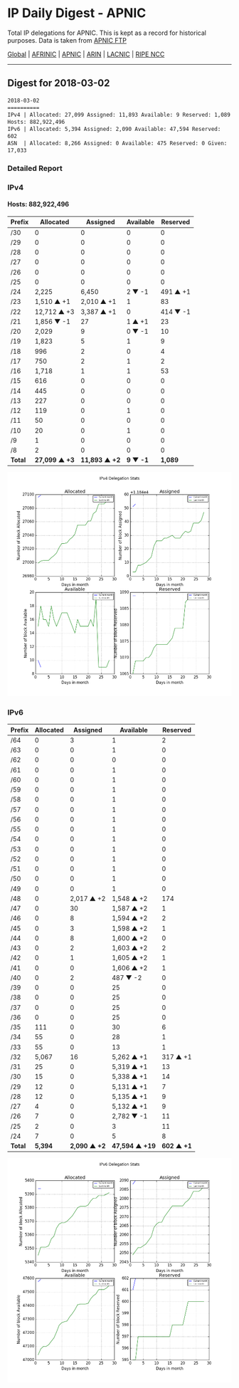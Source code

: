 # IP Daily Digest - APNIC

Total IP delegations for APNIC. This is kept as a record for historical purposes. Data is taken from [APNIC FTP](https://ftp.apnic.net/)

[Global](https://github.com/csmets/IP-Daily-Digest) | [AFRINIC](https://github.com/csmets/IP-Daily-Digest/tree/master/archives/AFRINIC) | [APNIC](https://github.com/csmets/IP-Daily-Digest/tree/master/archives/APNIC) | [ARIN](https://github.com/csmets/IP-Daily-Digest/tree/master/archives/ARIN) | [LACNIC](https://github.com/csmets/IP-Daily-Digest/tree/master/archives/LACNIC) | [RIPE NCC](https://github.com/csmets/IP-Daily-Digest/tree/master/archives/RIPE_NCC)

---

## Digest for 2018-03-02
```
2018-03-02
==========
IPv4 | Allocated: 27,099 Assigned: 11,893 Available: 9 Reserved: 1,089 Hosts: 882,922,496
IPv6 | Allocated: 5,394 Assigned: 2,090 Available: 47,594 Reserved: 602
ASN  | Allocated: 8,266 Assigned: 0 Available: 475 Reserved: 0 Given: 17,033
```

### Detailed Report

### IPv4

#### Hosts: **882,922,496**

| Prefix | Allocated | Assigned | Available | Reserved |
| ----- | ----- | ----- | ----- | ----- |
| /30 | 0 | 0 | 0 | 0 |
| /29 | 0 | 0 | 0 | 0 |
| /28 | 0 | 0 | 0 | 0 |
| /27 | 0 | 0 | 0 | 0 |
| /26 | 0 | 0 | 0 | 0 |
| /25 | 0 | 0 | 0 | 0 |
| /24 | 2,225 | 6,450 | 2 ▼ -1 | 491 ▲ +1 |
| /23 | 1,510 ▲ +1 | 2,010 ▲ +1 | 1 | 83 |
| /22 | 12,712 ▲ +3 | 3,387 ▲ +1 | 0 | 414 ▼ -1 |
| /21 | 1,856 ▼ -1 | 27 | 1 ▲ +1 | 23 |
| /20 | 2,029 | 9 | 0 ▼ -1 | 10 |
| /19 | 1,823 | 5 | 1 | 9 |
| /18 | 996 | 2 | 0 | 4 |
| /17 | 750 | 2 | 1 | 2 |
| /16 | 1,718 | 1 | 1 | 53 |
| /15 | 616 | 0 | 0 | 0 |
| /14 | 445 | 0 | 0 | 0 |
| /13 | 227 | 0 | 0 | 0 |
| /12 | 119 | 0 | 1 | 0 |
| /11 | 50 | 0 | 0 | 0 |
| /10 | 20 | 0 | 1 | 0 |
| /9 | 1 | 0 | 0 | 0 |
| /8 | 2 | 0 | 0 | 0 |
| **Total** | **27,099 ▲ +3** | **11,893 ▲ +2** | **9 ▼ -1** | **1,089** |

![ipv4-stats](ipv4-figure.png)

### IPv6

| Prefix | Allocated | Assigned | Available | Reserved |
| ----- | ----- | ----- | ----- | ----- |
| /64 | 0 | 3 | 1 | 2 |
| /63 | 0 | 0 | 1 | 0 |
| /62 | 0 | 0 | 0 | 0 |
| /61 | 0 | 0 | 1 | 0 |
| /60 | 0 | 0 | 1 | 0 |
| /59 | 0 | 0 | 1 | 0 |
| /58 | 0 | 0 | 1 | 0 |
| /57 | 0 | 0 | 1 | 0 |
| /56 | 0 | 0 | 1 | 0 |
| /55 | 0 | 0 | 1 | 0 |
| /54 | 0 | 0 | 1 | 0 |
| /53 | 0 | 0 | 1 | 0 |
| /52 | 0 | 0 | 1 | 0 |
| /51 | 0 | 0 | 1 | 0 |
| /50 | 0 | 0 | 1 | 0 |
| /49 | 0 | 0 | 1 | 0 |
| /48 | 0 | 2,017 ▲ +2 | 1,548 ▲ +2 | 174 |
| /47 | 0 | 30 | 1,587 ▲ +2 | 1 |
| /46 | 0 | 8 | 1,594 ▲ +2 | 2 |
| /45 | 0 | 3 | 1,598 ▲ +2 | 1 |
| /44 | 0 | 8 | 1,600 ▲ +2 | 0 |
| /43 | 0 | 2 | 1,603 ▲ +2 | 2 |
| /42 | 0 | 1 | 1,605 ▲ +2 | 1 |
| /41 | 0 | 0 | 1,606 ▲ +2 | 1 |
| /40 | 0 | 2 | 487 ▼ -2 | 0 |
| /39 | 0 | 0 | 25 | 0 |
| /38 | 0 | 0 | 25 | 0 |
| /37 | 0 | 0 | 25 | 0 |
| /36 | 0 | 0 | 25 | 0 |
| /35 | 111 | 0 | 30 | 6 |
| /34 | 55 | 0 | 28 | 1 |
| /33 | 55 | 0 | 13 | 1 |
| /32 | 5,067 | 16 | 5,262 ▲ +1 | 317 ▲ +1 |
| /31 | 25 | 0 | 5,319 ▲ +1 | 13 |
| /30 | 15 | 0 | 5,338 ▲ +1 | 14 |
| /29 | 12 | 0 | 5,131 ▲ +1 | 7 |
| /28 | 12 | 0 | 5,135 ▲ +1 | 9 |
| /27 | 4 | 0 | 5,132 ▲ +1 | 9 |
| /26 | 7 | 0 | 2,782 ▼ -1 | 11 |
| /25 | 2 | 0 | 3 | 11 |
| /24 | 7 | 0 | 5 | 8 |
| **Total** | **5,394** | **2,090 ▲ +2** | **47,594 ▲ +19** | **602 ▲ +1** |

![ipv6-stats](ipv6-figure.png)